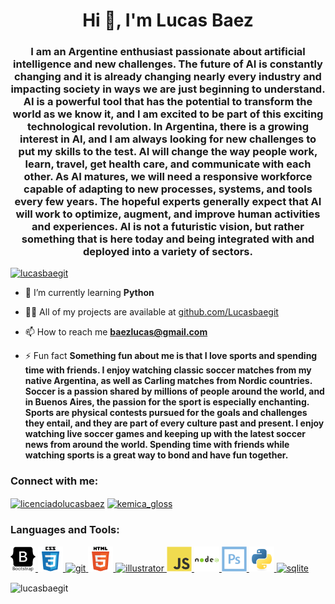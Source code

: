 <h1 align="center">Hi 👋, I'm Lucas Baez</h1>
<h3 align="center">I am an Argentine enthusiast passionate about artificial intelligence and new challenges. The future of AI is constantly changing and it is already changing nearly every industry and impacting society in ways we are just beginning to understand. AI is a powerful tool that has the potential to transform the world as we know it, and I am excited to be part of this exciting technological revolution. In Argentina, there is a growing interest in AI, and I am always looking for new challenges to put my skills to the test. AI will change the way people work, learn, travel, get health care, and communicate with each other. As AI matures, we will need a responsive workforce capable of adapting to new processes, systems, and tools every few years. The hopeful experts generally expect that AI will work to optimize, augment, and improve human activities and experiences. AI is not a futuristic vision, but rather something that is here today and being integrated with and deployed into a variety of sectors.</h3>

<p align="left"> <a href="https://github.com/ryo-ma/github-profile-trophy"><img src="https://github-profile-trophy.vercel.app/?username=lucasbaegit" alt="lucasbaegit" /></a> </p>

- 🌱 I’m currently learning **Python**

- 👨‍💻 All of my projects are available at [github.com/Lucasbaegit](github.com/Lucasbaegit)

- 📫 How to reach me **baezlucas@gmail.com**

- ⚡ Fun fact **Something fun about me is that I love sports and spending time with friends. I enjoy watching classic soccer matches from my native Argentina, as well as Carling matches from Nordic countries. Soccer is a passion shared by millions of people around the world, and in Buenos Aires, the passion for the sport is especially enchanting. Sports are physical contests pursued for the goals and challenges they entail, and they are part of every culture past and present. I enjoy watching live soccer games and keeping up with the latest soccer news from around the world. Spending time with friends while watching sports is a great way to bond and have fun together.**

<h3 align="left">Connect with me:</h3>
<p align="left">
<a href="https://linkedin.com/in/licenciadolucasbaez" target="blank"><img align="center" src="https://raw.githubusercontent.com/rahuldkjain/github-profile-readme-generator/master/src/images/icons/Social/linked-in-alt.svg" alt="licenciadolucasbaez" height="30" width="40" /></a>
<a href="https://instagram.com/kemica_gloss" target="blank"><img align="center" src="https://raw.githubusercontent.com/rahuldkjain/github-profile-readme-generator/master/src/images/icons/Social/instagram.svg" alt="kemica_gloss" height="30" width="40" /></a>
</p>

<h3 align="left">Languages and Tools:</h3>
<p align="left"> <a href="https://getbootstrap.com" target="_blank" rel="noreferrer"> <img src="https://raw.githubusercontent.com/devicons/devicon/master/icons/bootstrap/bootstrap-plain-wordmark.svg" alt="bootstrap" width="40" height="40"/> </a> <a href="https://www.w3schools.com/css/" target="_blank" rel="noreferrer"> <img src="https://raw.githubusercontent.com/devicons/devicon/master/icons/css3/css3-original-wordmark.svg" alt="css3" width="40" height="40"/> </a> <a href="https://git-scm.com/" target="_blank" rel="noreferrer"> <img src="https://www.vectorlogo.zone/logos/git-scm/git-scm-icon.svg" alt="git" width="40" height="40"/> </a> <a href="https://www.w3.org/html/" target="_blank" rel="noreferrer"> <img src="https://raw.githubusercontent.com/devicons/devicon/master/icons/html5/html5-original-wordmark.svg" alt="html5" width="40" height="40"/> </a> <a href="https://www.adobe.com/in/products/illustrator.html" target="_blank" rel="noreferrer"> <img src="https://www.vectorlogo.zone/logos/adobe_illustrator/adobe_illustrator-icon.svg" alt="illustrator" width="40" height="40"/> </a> <a href="https://developer.mozilla.org/en-US/docs/Web/JavaScript" target="_blank" rel="noreferrer"> <img src="https://raw.githubusercontent.com/devicons/devicon/master/icons/javascript/javascript-original.svg" alt="javascript" width="40" height="40"/> </a> <a href="https://nodejs.org" target="_blank" rel="noreferrer"> <img src="https://raw.githubusercontent.com/devicons/devicon/master/icons/nodejs/nodejs-original-wordmark.svg" alt="nodejs" width="40" height="40"/> </a> <a href="https://www.photoshop.com/en" target="_blank" rel="noreferrer"> <img src="https://raw.githubusercontent.com/devicons/devicon/master/icons/photoshop/photoshop-line.svg" alt="photoshop" width="40" height="40"/> </a> <a href="https://www.python.org" target="_blank" rel="noreferrer"> <img src="https://raw.githubusercontent.com/devicons/devicon/master/icons/python/python-original.svg" alt="python" width="40" height="40"/> </a> <a href="https://www.sqlite.org/" target="_blank" rel="noreferrer"> <img src="https://www.vectorlogo.zone/logos/sqlite/sqlite-icon.svg" alt="sqlite" width="40" height="40"/> </a> </p>

<p><img align="center" src="https://github-readme-stats.vercel.app/api/top-langs?username=lucasbaegit&show_icons=true&locale=en&layout=compact" alt="lucasbaegit" /></p>

